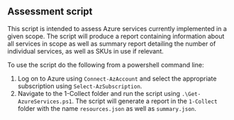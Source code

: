 ## Assessment script

This script is intended to assess Azure services currently implemented in a given scope. The script will produce a report containing information about all services in scope as well as summary report detailing the number of individual services, as well as SKUs in use if relevant.

To use the script do the following from a powershell command line:
1. Log on to Azure using `Connect-AzAccount` and select the appropriate subscription using `Select-AzSubscription`.
2. Navigate to the 1-Collect folder and run the script using `.\Get-AzureServices.ps1`. The script will generate a report in the `1-Collect` folder with the name `resources.json` as well as `summary.json`.